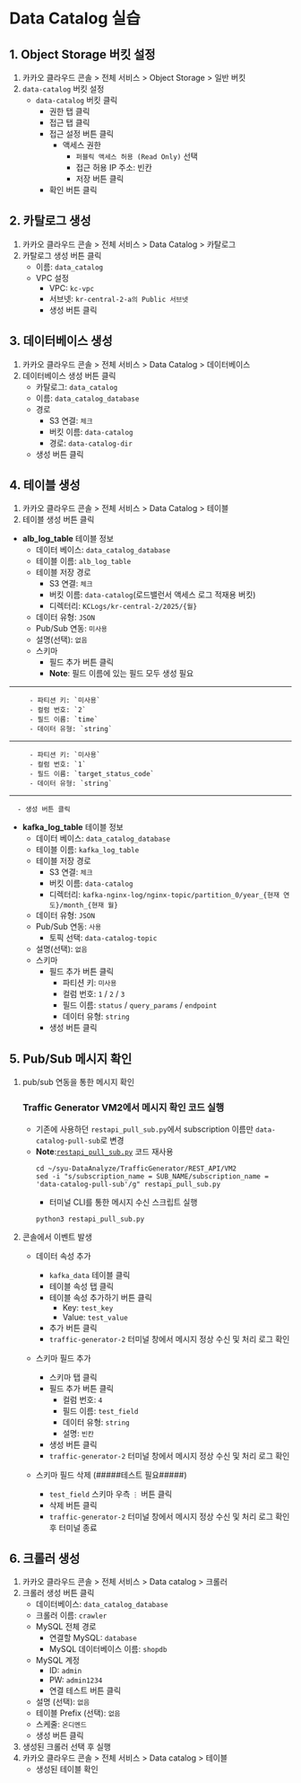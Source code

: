 # Data Catalog 실습


## 1. Object Storage 버킷 설정
1. 카카오 클라우드 콘솔 > 전체 서비스 > Object Storage > 일반 버킷
2. `data-catalog` 버킷 설정
      - `data-catalog` 버킷 클릭
         - 권한 탭 클릭
         - 접근 탭 클릭
         - 접근 설정 버튼 클릭
            - 액세스 권한
               - `퍼블릭 액세스 허용 (Read Only)` 선택
               - 접근 허용 IP 주소: 빈칸
               - 저장 버튼 클릭
         - 확인 버튼 클릭
     

## 2. 카탈로그 생성
1. 카카오 클라우드 콘솔 > 전체 서비스 > Data Catalog > 카탈로그
2. 카탈로그 생성 버튼 클릭
   - 이름: `data_catalog`
   - VPC 설정
      - VPC: `kc-vpc`
      - 서브넷: `kr-central-2-a의 Public 서브넷`
      - 생성 버튼 클릭


## 3. 데이터베이스 생성
1. 카카오 클라우드 콘솔 > 전체 서비스 > Data Catalog > 데이터베이스
2. 데이터베이스 생성 버튼 클릭
   - 카탈로그: `data_catalog`
   - 이름: `data_catalog_database`
   - 경로
      - S3 연결: `체크`
      - 버킷 이름: `data-catalog`
      - 경로: `data-catalog-dir`
   - 생성 버튼 클릭


## 4. 테이블 생성
1. 카카오 클라우드 콘솔 > 전체 서비스 > Data Catalog > 테이블
2. 테이블 생성 버튼 클릭
- **alb_log_table** 테이블 정보
   - 데이터 베이스: `data_catalog_database`
   - 테이블 이름: `alb_log_table`
   - 테이블 저장 경로
      - S3 연결: `체크`
      - 버킷 이름: `data-catalog`(로드밸런서 액세스 로그 적재용 버킷)
      - 디렉터리: `KCLogs/kr-central-2/2025/{월}`
   - 데이터 유형: `JSON`
   - Pub/Sub 연동: `미사용`
   - 설명(선택): `없음` 
   - 스키마
      - 필드 추가 버튼 클릭
      -  **Note**: 필드 이름에 있는 필드 모두 생성 필요
---
         - 파티션 키: `미사용`
         - 컬럼 번호: `2`
         - 필드 이름: `time`
         - 데이터 유형: `string`
---
         - 파티션 키: `미사용`
         - 컬럼 번호: `1`
         - 필드 이름: `target_status_code`
         - 데이터 유형: `string`
---
      - 생성 버튼 클릭

- **kafka_log_table** 테이블 정보
   - 데이터 베이스: `data_catalog_database`
   - 테이블 이름: `kafka_log_table`
   - 테이블 저장 경로
      - S3 연결: `체크`
      - 버킷 이름: `data-catalog`
      - 디렉터리: `kafka-nginx-log/nginx-topic/partition_0/year_{현재 연도}/month_{현재 월}`
   - 데이터 유형: `JSON`
   - Pub/Sub 연동: `사용`
      - 토픽 선택: `data-catalog-topic`
   - 설명(선택): `없음` 
   - 스키마 
      - 필드 추가 버튼 클릭
         - 파티션 키: `미사용`
         - 컬럼 번호: `1` / `2` / `3`
         - 필드 이름: `status` / `query_params` / `endpoint`
         - 데이터 유형: `string`
      - 생성 버튼 클릭
     

## 5. Pub/Sub 메시지 확인
1. pub/sub 연동을 통한 메시지 확인


   ### Traffic Generator VM2에서 메시지 확인 코드 실행
   - 기존에 사용하던 `restapi_pull_sub.py`에서 subscription 이름만 `data-catalog-pull-sub`로 변경
   - **Note**:[`restapi_pull_sub.py`](https://github.com/kakaocloud-edu/tutorial/blob/main/DataAnalyzeCourse/src/TrafficGenerator/REST_API/VM2/restapi_pull_sub.py) 코드 재사용
      ```
      cd ~/syu-DataAnalyze/TrafficGenerator/REST_API/VM2
      sed -i "s/subscription_name = SUB_NAME/subscription_name = 'data-catalog-pull-sub'/g" restapi_pull_sub.py
      ```
      - 터미널 CLI를 통한 메시지 수신 스크립트 실행
      ```
      python3 restapi_pull_sub.py
      ```

1. 콘솔에서 이벤트 발생
   - 데이터 속성 추가
      - `kafka_data` 테이블 클릭
      - 테이블 속성 탭 클릭
      - 테이블 속성 추가하기 버튼 클릭
         - Key: `test_key`
         - Value: `test_value`
      - 추가 버튼 클릭
      - `traffic-generator-2` 터미널 창에서 메시지 정상 수신 및 처리 로그 확인

   - 스키마 필드 추가
      - 스키마 탭 클릭
      - 필드 추가 버튼 클릭
         - 컬럼 번호: `4`
         - 필드 이름: `test_field`
         - 데이터 유형: `string`
         - 설명: `빈칸`
      - 생성 버튼 클릭
      - `traffic-generator-2` 터미널 창에서 메시지 정상 수신 및 처리 로그 확인

   - 스키마 필드 삭제 (#####테스트 필요#####)
      - `test_field` 스키마 우측 `⋮` 버튼 클릭
      - 삭제 버튼 클릭
      - `traffic-generator-2` 터미널 창에서 메시지 정상 수신 및 처리 로그 확인 후 터미널 종료
   

## 6. 크롤러 생성
1. 카카오 클라우드 콘솔 > 전체 서비스 > Data catalog > 크롤러
2. 크롤러 생성 버튼 클릭
    - 데이터베이스: `data_catalog_database`
    - 크롤러 이름: `crawler`
    - MySQL 전체 경로
        - 연결할 MySQL: `database`
        - MySQL 데이터베이스 이름: `shopdb`
    - MySQL 계정
        - ID: `admin`
        - PW: `admin1234`
        - 연결 테스트 버튼 클릭
    - 설명 (선택): `없음`
    - 테이블 Prefix (선택): `없음`
    - 스케줄: `온디멘드`
    - 생성 버튼 클릭
4. 생성된 크롤러 선택 후 실행
5. 카카오 클라우드 콘솔 > 전체 서비스 > Data catalog > 테이블
      - 생성된 테이블 확인

